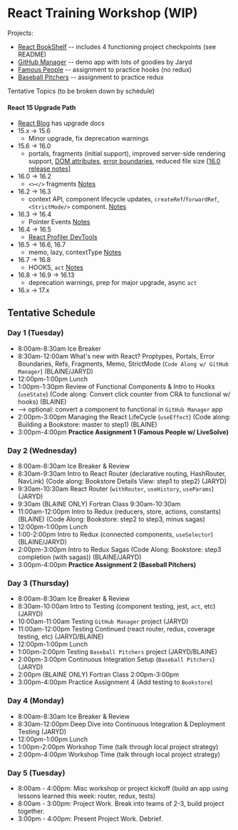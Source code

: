 # React Training Workshop (WIP)

Projects:
  - [React BookShelf](https://github.com/EmergingDigitalAcademy/react-workshop-bookstore) -- includes 4 functioning project checkpoints (see README)
  - [GitHub Manager](https://github.com/EmergingDigitalAcademy/react-training-1) -- demo app with lots of goodies by Jaryd
  - [Famous People]() -- assignment to practice hooks (no redux)
  - [Baseball Pitchers]() -- assignment to practice redux

Tentative Topics (to be broken down by schedule)

#### React 15 Upgrade Path
  - [React Blog](https://reactjs.org/blog/all.html/) has upgrade docs
  - 15.x -> 15.6
    - Minor upgrade, fix deprecation warnings 
  - 15.6 -> 16.0
    - portals, fragments (initial support), improved server-side rendering support, [DOM attributes](https://reactjs.org/blog/2017/09/08/dom-attributes-in-react-16.html), [error boundaries](https://reactjs.org/blog/2017/07/26/error-handling-in-react-16.html), reduced file size [[16.0 release notes](https://reactjs.org/blog/2017/09/26/react-v16.0.html#upgrading)]
  - 16.0 -> 16.2
    - `<></>` fragments [Notes](https://reactjs.org/blog/2017/11/28/react-v16.2.0-fragment-support.html)
  - 16.2 -> 16.3
    - context API, component lifecycle updates, `createRef`/`forwardRef`, `<StrictMode/>` component. [Notes](https://reactjs.org/blog/2018/03/29/react-v-16-3.html)
  - 16.3 -> 16.4
    - Pointer Events [Notes](https://reactjs.org/blog/2018/05/23/react-v-16-4.html)
  - 16.4 -> 16.5
    - [React Profiler DevTools](https://reactjs.org/blog/2018/09/10/introducing-the-react-profiler.html)
  - 16.5 -> 16.6, 16.7
    - memo, lazy, contextType [Notes](https://reactjs.org/blog/2018/10/23/react-v-16-6.html)
  - 16.7 -> 16.8
    - HOOKS, `act` [Notes](https://reactjs.org/blog/2019/02/06/react-v16.8.0.html)
  - 16.8 -> 16.9 -> 16.13
    - deprecation warnings, prep for major upgrade, async `act`
  - 16.x -> 17.x

## Tentative Schedule

### Day 1 (Tuesday)
  - 8:00am-8:30am Ice Breaker
  - 8:30am-12:00am What's new with React? Proptypes, Portals, Error Boundaries, Refs, Fragments, Memo, StrictMode (`Code Along w/ GitHub Manager`) (BLAINE/JARYD)
  - 12:00pm-1:00pm Lunch
  - 1:00pm-1:30pm Review of Functional Components & Intro to Hooks (`useState`) (Code along: Convert click counter from CRA to functional w/ hooks) (BLAINE)
  - --> optional: convert a component to functional in `GitHub Manager` app
  - 2:00pm-3:00pm Managing the React LifeCycle (`useEffect`) (Code along: Building a Bookstore: master to step1) (BLAINE)
  - 3:00pm-4:00pm **Practice Assignment 1 (Famous People w/ LiveSolve)**

### Day 2 (Wednesday)
  - 8:00am-8:30am Ice Breaker & Review
  - 8:30am-9:30am Intro to React Router (declarative routing, HashRouter, NavLink) (Code along: Bookstore Details View: step1 to step2) (JARYD)
  - 9:30am-10:30am React Router (`withRouter`, `useHistory`, `useParams`) (JARYD)
  - 9:30am (BLAINE ONLY) Fortran Class 9:30am-10:30am
  - 11:00am-12:00pm Intro to Redux (reducers, store, actions, constants) (BLAINE) (Code Along: Bookstore: step2 to step3, minus sagas) 
  - 12:00pm-1:00pm Lunch
  - 1:00-2:00pm Intro to Redux (connected components, `useSelector`) (BLAINE/JARYD)
  - 2:00pm-3:00pm Intro to Redux Sagas (Code Along: Bookstore: step3 completion (with sagas)) (BLAINE/JARYD)
  - 3:00pm-4:00pm **Practice Assignment 2 (Baseball Pitchers)**

### Day 3 (Thursday)
  - 8:00am-8:30am Ice Breaker & Review
  - 8:30am-10:00am Intro to Testing (component testing, jest, `act`, etc) (JARYD)
  - 10:00am-11:00am Testing `GitHub Manager` project (JARYD)
  - 11:00am-12:00pm Testing Continued (react router, redux, coverage testing, etc) (JARYD/BLAINE)
  - 12:00pm-1:00pm Lunch
  - 1:00pm-2:00pm Testing `Baseball Pitchers` project (JARYD/BLAINE)
  - 2:00pm-3:00pm Continuous Integration Setup (`Baseball Pitchers`) (JARYD)
  - 2:00pm (BLAINE ONLY) Fortran Class 2:00pm-3:00pm
  - 3:00pm-4:00pm Practice Assignment 4 (Add testing to `Bookstore`)

### Day 4 (Monday)
  - 8:00am-8:30am Ice Breaker & Review
  - 8:30am-12:00pm Deep Dive into Continuous Integration & Deployment Testing (JARYD)
  - 12:00pm-1:00pm Lunch
  - 1:00pm-2:00pm Workshop Time (talk through local project strategy)
  - 2:00pm-4:00pm Workshop Time (talk through local project strategy)

### Day 5 (Tuesday)
  - 8:00am - 4:00pm: Misc workshop or project kickoff (build an app using lessons learned this week: router, redux, tests)
  - 8:00am - 3:00pm: Project Work. Break into teams of 2-3, build project together.
  - 3:00pm - 4:00pm: Present Project Work. Debrief.

